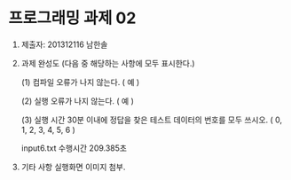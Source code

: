 ﻿# 프로그래밍 과제 02

1. 제출자:   201312116 남한솔

2. 과제 완성도 (다음 중 해당하는 사항에 모두 표시한다.)

	(1) 컴파일 오류가 나지 않는다. ( 예 )
    
	(2) 실행 오류가 나지 않는다. ( 예 )
    
	(3) 실행 시간 30분 이내에 정답을 찾은 테스트 데이터의 번호를 모두 쓰시오. 
	(  0, 1, 2, 3, 4, 5, 6  )
	
	input6.txt 수행시간 209.385초
	
    
3. 기타 사항
	실행화면 이미지 첨부.

